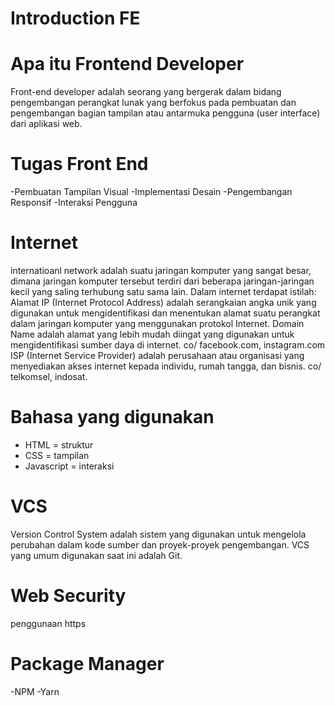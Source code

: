 # Introduction FE

# Apa itu Frontend Developer

Front-end developer adalah seorang yang bergerak dalam bidang pengembangan perangkat lunak yang berfokus pada pembuatan dan pengembangan bagian tampilan atau antarmuka pengguna (user interface) dari aplikasi web.

# Tugas Front End

-Pembuatan Tampilan Visual
-Implementasi Desain
-Pengembangan Responsif
-Interaksi Pengguna

# Internet

internatioanl network adalah suatu jaringan komputer yang sangat besar, dimana jaringan komputer tersebut terdiri dari beberapa jaringan-jaringan kecil yang saling terhubung satu sama lain.
Dalam internet terdapat istilah:
Alamat IP (Internet Protocol Address) adalah serangkaian angka unik yang digunakan untuk mengidentifikasi dan menentukan alamat suatu perangkat dalam jaringan komputer yang menggunakan protokol Internet.
Domain Name adalah alamat yang lebih mudah diingat yang digunakan untuk mengidentifikasi sumber daya di internet. co/ facebook.com, instagram.com
ISP (Internet Service Provider) adalah perusahaan atau organisasi yang menyediakan akses internet kepada individu, rumah tangga, dan bisnis. co/ telkomsel, indosat.

# Bahasa yang digunakan

- HTML = struktur
- CSS = tampilan
- Javascript = interaksi

# VCS

Version Control System adalah sistem yang digunakan untuk mengelola perubahan dalam kode sumber dan proyek-proyek pengembangan. VCS yang umum digunakan saat ini adalah Git.

# Web Security

penggunaan https

# Package Manager

-NPM
-Yarn
